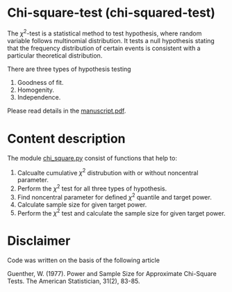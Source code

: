 # Chi-square-test (chi-squared-test)

The $\chi^2$-test is a statistical method to test hypothesis, where random variable
follows multinomial distribution. It tests a null hypothesis stating that the frequency distribution of certain 
events is consistent with a particular theoretical distribution.

There are three types of hypothesis testing

1. Goodness of fit.
2. Homogenity.
3. Independence.

Please read details in the [manuscript.pdf](app/back_end/manuscript/doc.pdf).

# Content description

The module [chi_square.py](app/back_end/chi_sqaure.py) consist of functions that help to:

1. Calcualte cumulative $\chi^2$ distrubution with or without noncentral parameter.
2. Perform the $\chi^2$ test for all three types of hypothesis.
3. Find noncentral parameter for defined $\chi^2$ quantile and target power.
4. Calculate sample size for given target power.
5. Perform the $\chi^2$ test and calculate the sample size for given target power.

# Disclaimer

Code was written on the basis of the following article 

  Guenther, W. (1977). 
  Power and Sample Size for Approximate Chi-Square Tests.
  The American Statistician, 31(2), 83-85.
